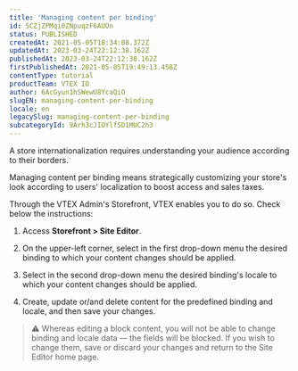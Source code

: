 ```yaml
---
title: 'Managing content per binding'
id: 5CZjZPMqi0ZNpuqzF6AUOn
status: PUBLISHED
createdAt: 2021-05-05T18:34:08.372Z
updatedAt: 2023-03-24T22:12:38.162Z
publishedAt: 2023-03-24T22:12:38.162Z
firstPublishedAt: 2021-05-05T19:49:13.458Z
contentType: tutorial
productTeam: VTEX IO
author: 6AcGyun1hSWewU8YcaQiO
slugEN: managing-content-per-binding
locale: en
legacySlug: managing-content-per-binding
subcategoryId: 9Arh3cJIOYlfSD1MUC2h3
---
```


A store internationalization requires understanding your audience according to their borders. 

Managing content per binding means strategically customizing your store's look according to users' localization to boost access and sales taxes.

Through the VTEX Admin's Storefront, VTEX enables you to do so. Check below the instructions:

1. Access **Storefront > Site Editor**.
2. On the upper-left corner, select in the first drop-down menu the desired binding to which your content changes should be applied. 
3. Select in the second drop-down menu the desired binding's locale to which your content changes should be applied. 

4. Create, update or/and delete content for the predefined binding and locale, and then save your changes.

>⚠️ Whereas editing a block content, you will not be able to change binding and locale data — the fields will be blocked. If you wish to change them, save or discard your changes and return to the Site Editor home page.
